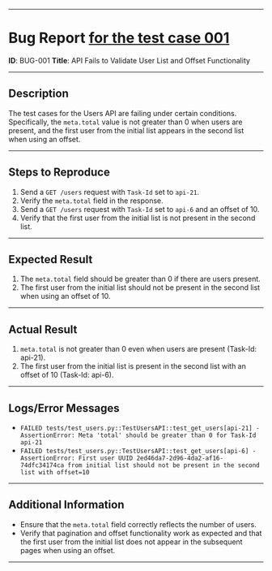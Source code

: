 
---

# Bug Report [for the test case 001](/docs/TestCases/Test_case_001_Verify%20User%20List.md)

**ID**: BUG-001
**Title**: API Fails to Validate User List and Offset Functionality

---

## Description

The test cases for the Users API are failing under certain conditions. Specifically, the `meta.total` value is not greater than 0 when users are present, and the first user from the initial list appears in the second list when using an offset.

---

## Steps to Reproduce

1. Send a `GET /users` request with `Task-Id` set to `api-21`.
2. Verify the `meta.total` field in the response.
3. Send a `GET /users` request with `Task-Id` set to `api-6` and an offset of 10.
4. Verify that the first user from the initial list is not present in the second list.

---

## Expected Result

1. The `meta.total` field should be greater than 0 if there are users present.
2. The first user from the initial list should not be present in the second list when using an offset of 10.

---

## Actual Result

1. `meta.total` is not greater than 0 even when users are present (Task-Id: api-21).
2. The first user from the initial list is present in the second list with an offset of 10 (Task-Id: api-6).

---

## Logs/Error Messages

- `FAILED tests/test_users.py::TestUsersAPI::test_get_users[api-21] - AssertionError: Meta 'total' should be greater than 0 for Task-Id api-21`
- `FAILED tests/test_users.py::TestUsersAPI::test_get_users[api-6] - AssertionError: First user UUID 2ed46da7-2d96-4da2-af16-74dfc34174ca from initial list should not be present in the second list with offset=10`

---

## Additional Information

- Ensure that the `meta.total` field correctly reflects the number of users.
- Verify that pagination and offset functionality work as expected and that the first user from the initial list does not appear in the subsequent pages when using an offset.

---
